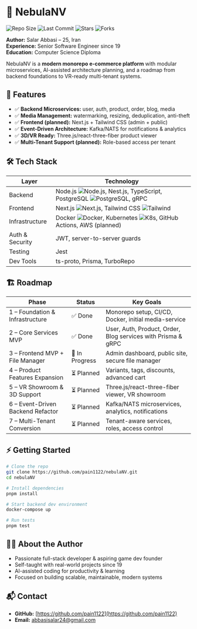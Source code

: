 # 🌌 NebulaNV

![Repo Size](https://img.shields.io/github/repo-size/pain1122/nebulaNV?color=green)
![Last Commit](https://img.shields.io/github/last-commit/pain1122/nebulaNV?color=orange)
![Stars](https://img.shields.io/github/stars/pain1122/nebulaNV?color=yellow)
![Forks](https://img.shields.io/github/forks/pain1122/nebulaNV?color=purple)

**Author:** Salar Abbasi – 25, Iran  
**Experience:** Senior Software Engineer since 19  
**Education:** Computer Science Diploma  

NebulaNV is a **modern monorepo e-commerce platform** with modular microservices, AI-assisted architecture planning, and a roadmap from backend foundations to VR-ready multi-tenant systems.



## 🚀 Features

- ✅ **Backend Microservices:** user, auth, product, order, blog, media  
- ✅ **Media Management:** watermarking, resizing, deduplication, anti-theft  
- ✅ **Frontend (planned):** Next.js + Tailwind CSS (admin + public)  
- ✅ **Event-Driven Architecture:** Kafka/NATS for notifications & analytics  
- ✅ **3D/VR Ready:** Three.js/react-three-fiber product viewer  
- ✅ **Multi-Tenant Support (planned):** Role-based access per tenant  


## 🛠 Tech Stack

| Layer             | Technology                                     |
|------------------|-----------------------------------------------|
| Backend           | Node.js ![Node.js](https://img.shields.io/badge/Node.js-339933?style=flat-square), Nest.js, TypeScript, PostgreSQL ![PostgreSQL](https://img.shields.io/badge/PostgreSQL-336791?style=flat-square), gRPC |
| Frontend          | Next.js ![Next.js](https://img.shields.io/badge/Next.js-000000?style=flat-square), Tailwind CSS ![Tailwind](https://img.shields.io/badge/Tailwind-38B2AC?style=flat-square) |
| Infrastructure    | Docker ![Docker](https://img.shields.io/badge/Docker-2496ED?style=flat-square), Kubernetes ![K8s](https://img.shields.io/badge/Kubernetes-326CE5?style=flat-square), GitHub Actions, AWS (planned) |
| Auth & Security   | JWT, server-to-server guards                   |
| Testing           | Jest                                           |
| Dev Tools         | ts-proto, Prisma, TurboRepo                   |


## 🏗 Roadmap

| Phase                             | Status          | Key Goals                                                   |
|----------------------------------|----------------|------------------------------------------------------------|
| 1 – Foundation & Infrastructure   | ✅ Done         | Monorepo setup, CI/CD, Docker, initial media-service       |
| 2 – Core Services MVP             | ✅ Done         | User, Auth, Product, Order, Blog services with Prisma & gRPC |
| 3 – Frontend MVP + File Manager   | 🔄 In Progress | Admin dashboard, public site, secure file manager          |
| 4 – Product Features Expansion    | ⏳ Planned      | Variants, tags, discounts, advanced cart                  |
| 5 – VR Showroom & 3D Support      | ⏳ Planned      | Three.js/react-three-fiber viewer, VR showroom            |
| 6 – Event-Driven Backend Refactor | ⏳ Planned      | Kafka/NATS microservices, analytics, notifications        |
| 7 – Multi-Tenant Conversion       | ⏳ Planned      | Tenant-aware services, roles, access control              |

## ⚡ Getting Started

```bash
# Clone the repo
git clone https://github.com/pain1122/nebulaNV.git
cd nebulaNV

# Install dependencies
pnpm install

# Start backend dev environment
docker-compose up

# Run tests
pnpm test
```

## 👨‍💻 About the Author

* Passionate full-stack developer & aspiring game dev founder
* Self-taught with real-world projects since 19
* AI-assisted coding for productivity & learning
* Focused on building scalable, maintainable, modern systems

## 📬 Contact

* **GitHub:** [https://github.com/pain1122](https://github.com/pain1122)
* **Email:** [abbasisalar24@gmail.com](mailto:abbasisalar24@gmail.com)